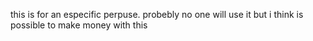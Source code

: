 this is for an especific perpuse.
probebly no one will use it but i think is possible to make money with this
